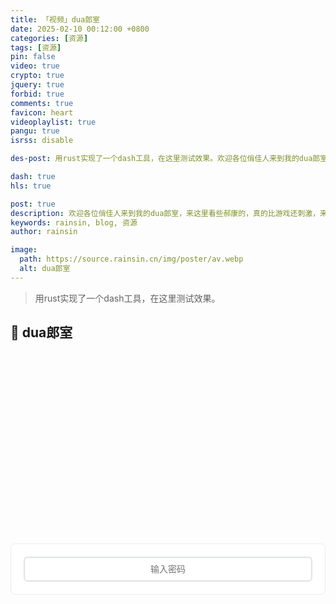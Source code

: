 ```yaml
---
title: 「视频」dua郎室
date: 2025-02-10 00:12:00 +0800
categories: [资源]
tags: [资源]
pin: false
video: true
crypto: true
jquery: true
forbid: true
comments: true
favicon: heart
videoplaylist: true
pangu: true
isrss: disable

des-post: 用rust实现了一个dash工具，在这里测试效果。欢迎各位俏佳人来到我的dua郎室，来这里看些郝康的，真的比游戏还刺激，来我这里看一晚吧。

dash: true
hls: true

post: true
description: 欢迎各位俏佳人来到我的dua郎室，来这里看些郝康的，真的比游戏还刺激，来我这里看一晚吧。
keywords: rainsin, blog, 资源
author: rainsin

image:
  path: https://source.rainsin.cn/img/poster/av.webp
  alt: dua郎室
---
```


<script src="/assets/post/video/video.js"></script>

<style>
details {
  width: 100%;
  margin: 0 auto;
  background: #282828;
  margin-bottom: 0.5rem;
  box-shadow: 0 0.1rem 1rem -0.5rem rgba(0, 0, 0, 0.4);
  border-radius: 5px;
  overflow: hidden;
}

summary {
    color:#fff;
  padding: 1rem;
  display: block;
  background: #333;
  padding-left: 2.2rem;
  position: relative;
  cursor: pointer;
  -webkit-user-select: none;
     -moz-user-select: none;
      -ms-user-select: none;
          user-select: none;
}

summary:before {
  content: "";
  border-width: 0.4rem;
  border-style: solid;
  border-color: transparent transparent transparent #fff;
  position: absolute;
  top: 1.3rem;
  left: 1rem;
  transform: rotate(0);
  transform-origin: 0.2rem 50%;
  transition: 0.25s transform ease;
}

/* THE MAGIC 🧙‍♀️ */
details[open] > summary:before {
  transform: rotate(90deg);
}

details summary::-webkit-details-marker {
  display: none;
}

details > ul {
  overflow-x: auto;
  display: grid;
  gap: 12px;
  padding-bottom: 1rem;
  padding-right: 28px;
  margin-bottom: 0;
  padding-top: 1rem;
  max-height: 20em;
  justify-content: center;
}

@media screen and (width <= 400px) {
    details > ul {
        grid-template-columns: 1fr !important;
    }
  }

details > ul li {
  list-style: none;
  color:#fff;
  margin: 4px !important;
  padding: 3px 8px !important;
  border-radius: 4px;
  border: 1px solid #5e616d;
  background: #47484c;
  cursor: pointer;
    text-align: center;
  transition: all 0.2s ease-out;
  height: 2.2em;
  justify-content: center;
  display: grid;
  margin: 0 !important;
  overflow: hidden;
}

details > ul li:hover {
  background: #1f2623;
}

.selected {
    background: #1f2623;
}

/* style input field text */

.middle{
  display: flex;
    margin: 0.5em auto;
    text-align: center;
}

/* Input field that looks like a button */
.email-field {
	width: 100%;
	display: inline-block;
	color: #fff;
	text-align: center;
	background-color: #333;
	padding: .6em 1.8em;
	border: none;
	cursor: pointer;
	outline: none;
	-webkit-border-radius: 4px;
	-moz-border-radius: 4px;
	border-radius: 4px;
	-webkit-transition: all .1s linear;
	-moz-transition: all .1s linear;
	transition: all .2s ease;
}
.email-field:hover {
	background-color: #343434;
}

/* after button is clicked */
.email-field.active {
	margin-right: 6px;
	outline: none;
	color: #fff;
	text-align: left;
	cursor: inherit;
}

/* Email submit button */
#subscribe-button {
  align-self: center;
	width: 35px;
	height: 35px;
	border: none;
	text-indent: -9999px;
	background: url(/assets/img/提交.svg) no-repeat;
	background-size: 13px;
	background-position: 0 1px;
	-webkit-transition: all .2s linear;
	-moz-transition: all .2s linear;
	transition: all .2s linear;
  
	cursor: pointer; /* for demo only */

	display: none;
}
#subscribe-button:hover {
	opacity: .33;
}

#subscribe-button.show {
	display: flex;
	background-size: 33px;
}
/* --- Video Info Section --- */
/* 视频播放器样式 - 适配博客模板 */

/* 输入区域样式 */
.middle {
    display: flex;
    gap: 12px;
    align-items: center;
    margin: 20px 0;
    padding: 20px;
    background: var(--card-bg, #fff);
    border: 1px solid var(--card-border-color, #e9ecef);
    border-radius: 8px;
    transition: all 0.3s ease;
}

[data-mode="dark"] .middle {
    background: var(--card-bg, #1e1e1e);
    border-color: var(--card-border-color, #3a3a3a);
}

.email-field {
    flex: 1;
    padding: 10px 14px;
    border: 2px solid var(--btn-border-color, #dee2e6);
    border-radius: 6px;
    font-size: 14px;
    background: var(--main-bg, #fff);
    color: var(--text-color, #212529);
    transition: all 0.2s ease;
}

.email-field:focus {
    outline: none;
    border-color: var(--link-color, #007bff);
    box-shadow: 0 0 0 0.2rem rgba(0, 123, 255, 0.25);
}

[data-mode="dark"] .email-field {
    background: var(--main-bg, #2a2a2a);
    color: var(--text-color, #e9ecef);
    border-color: var(--btn-border-color, #495057);
}

#subscribe-button {
    padding: 10px 20px;
    /* background: var(--link-color, #007bff); */
    color: white;
    border: none;
    border-radius: 6px;
    font-size: 14px;
    font-weight: 500;
    cursor: pointer;
    transition: all 0.2s ease;
    white-space: nowrap;
}

#subscribe-button:hover:not(:disabled) {
    background: var(--link-hover-color, #0056b3);
    transform: translateY(-1px);
}

#subscribe-button:disabled {
    opacity: 0.6;
    cursor: not-allowed;
    transform: none;
}

/* 视频信息区域 - Notion风格适配博客 */
.video-info {
    margin: 24px 0;
    opacity: 0;
    transform: translateY(20px);
    transition: all 0.4s ease;
    background: var(--card-bg, #fff);
    border: 1px solid var(--card-border-color, #e9ecef);
    border-radius: 12px;
    overflow: hidden;
    box-shadow: 0 2px 8px rgba(0, 0, 0, 0.08);
}

.video-info.visible {
    opacity: 1;
    transform: translateY(0);
}

[data-mode="dark"] .video-info {
    background: var(--card-bg, #1e1e1e);
    border-color: var(--card-border-color, #3a3a3a);
    box-shadow: 0 2px 8px rgba(0, 0, 0, 0.2);
}

.video-info-header {
    padding: 28px 28px 0 28px;
}

.video-info-title {
    font-size: 28px;
    font-weight: 700;
    color: var(--heading-color, #212529);
    margin-bottom: 16px;
    line-height: 1.3;
}

[data-mode="dark"] .video-info-title {
    color: var(--heading-color, #e9ecef);
}

.video-info-content {
    padding: 0 28px 28px 28px;
}

.info-meta-grid {
    display: grid;
    grid-template-columns: repeat(auto-fit, minmax(180px, 1fr));
    gap: 16px;
    margin-bottom: 20px;
    padding: 18px;
    background: var(--card-header-bg, #f8f9fa);
    border-radius: 8px;
    border: 1px solid var(--card-border-color, #e9ecef);
}

[data-mode="dark"] .info-meta-grid {
    background: var(--card-header-bg, #2a2a2a);
    border-color: var(--card-border-color, #3a3a3a);
}

.meta-item {
    display: flex;
    flex-direction: column;
    gap: 4px;
}

.meta-label {
    font-size: 11px;
    font-weight: 600;
    color: var(--text-muted, #6c757d);
    text-transform: uppercase;
    letter-spacing: 0.5px;
}

.meta-value {
    font-size: 14px;
    color: var(--text-color, #212529);
    font-weight: 500;
    line-height: 1.4;
}

[data-mode="dark"] .meta-value {
    color: var(--text-color, #e9ecef);
}

.info-plot {
    font-size: 15px;
    line-height: 1.6;
    color: var(--text-color, #212529);
    margin-bottom: 20px;
    padding: 18px;
    background: var(--card-header-bg, #f8f9fa);
    border-radius: 8px;
    border-left: 4px solid var(--link-color, #007bff);
}

[data-mode="dark"] .info-plot {
    background: var(--card-header-bg, #2a2a2a);
    color: var(--text-color, #e9ecef);
}

.tags-section {
    margin-bottom: 24px;
}

.tags-title {
    font-size: 13px;
    font-weight: 600;
    color: var(--text-muted, #6c757d);
    margin-bottom: 10px;
    text-transform: uppercase;
    letter-spacing: 0.5px;
}

.video-tags {
    display: flex;
    flex-wrap: wrap;
    gap: 8px;
}

.video-tag {
    display: inline-block;
    padding: 6px 12px;
    background: var(--tag-bg, #e9ecef);
    color: var(--text-color, #495057);
    border-radius: 16px;
    font-size: 12px;
    font-weight: 500;
    transition: all 0.2s ease;
    border: 1px solid transparent;
}

.video-tag:hover {
    background: var(--link-color, #007bff);
    color: white;
    transform: translateY(-1px);
}

[data-mode="dark"] .video-tag {
    background: var(--tag-bg, #495057);
    color: var(--text-color, #e9ecef);
}

/* 剧照展示区域 - 瀑布流优化版 */
.stills-section {
    margin-top: 24px;
    border-top: 1px solid var(--card-border-color, #e9ecef);
    padding-top: 24px;
}

[data-mode="dark"] .stills-section {
    border-top-color: var(--card-border-color, #3a3a3a);
}

.stills-title {
    font-size: 18px;
    font-weight: 600;
    color: var(--heading-color, #212529);
    margin-bottom: 16px;
    display: flex;
    align-items: center;
    gap: 8px;
}

[data-mode="dark"] .stills-title {
    color: var(--heading-color, #e9ecef);
}

/* 瀑布流容器 */
.stills-grid {
    column-count: auto;
    column-width: 200px;
    column-gap: 16px;
    width: 100%;
}

/* 剧照项目 */
.still-item {
    position: relative;
    break-inside: avoid;
    margin-bottom: 16px;
    border-radius: 12px;
    overflow: hidden;
    cursor: pointer;
    transition: all 0.3s cubic-bezier(0.4, 0, 0.2, 1);
    background: var(--card-header-bg, #f8f9fa);
    border: 1px solid var(--card-border-color, #e9ecef);
    box-shadow: 0 2px 8px rgba(0, 0, 0, 0.08);
    transform: translateZ(0); /* 启用硬件加速 */
}

.still-item:hover {
    transform: translateY(-4px) scale(1.02);
    box-shadow: 0 12px 40px rgba(0, 0, 0, 0.15);
    border-color: var(--link-color, #007bff);
}

[data-mode="dark"] .still-item {
    background: var(--card-header-bg, #2a2a2a);
    border-color: var(--card-border-color, #3a3a3a);
    box-shadow: 0 2px 8px rgba(0, 0, 0, 0.2);
}

[data-mode="dark"] .still-item:hover {
    box-shadow: 0 12px 40px rgba(0, 0, 0, 0.4);
}

/* 图片容器 */
.still-item img {
    width: 100%;
    height: auto;
    display: block;
    transition: opacity 0.4s ease, transform 0.3s ease;
    object-fit: cover;
}

.still-item:hover img {
    transform: scale(1.05);
}

/* 加载状态 */
.still-loading {
    position: absolute;
    top: 50%;
    left: 50%;
    transform: translate(-50%, -50%);
    color: var(--text-muted, #6c757d);
    font-size: 13px;
    font-weight: 500;
    background: rgba(255, 255, 255, 0.9);
    padding: 8px 12px;
    border-radius: 16px;
    backdrop-filter: blur(4px);
    z-index: 2;
}

[data-mode="dark"] .still-loading {
    background: rgba(0, 0, 0, 0.8);
    color: var(--text-muted, #adb5bd);
}

/* 缓存状态指示器 */
.cache-indicator {
    position: absolute;
    top: 8px;
    right: 8px;
    width: 12px;
    height: 12px;
    border-radius: 50%;
    background: linear-gradient(135deg, #28a745, #20c997);
    opacity: 0;
    transition: all 0.3s ease;
    box-shadow: 0 2px 4px rgba(40, 167, 69, 0.3);
    z-index: 3;
}

.cache-indicator.visible {
    opacity: 1;
    animation: pulse 2s infinite;
}

@keyframes pulse {
    0%, 100% { transform: scale(1); }
    50% { transform: scale(1.1); }
}

/* 图片叠加效果 */
.still-item::before {
    content: '';
    position: absolute;
    top: 0;
    left: 0;
    right: 0;
    bottom: 0;
    background: linear-gradient(
        135deg,
        rgba(0, 123, 255, 0) 0%,
        rgba(0, 123, 255, 0.1) 100%
    );
    opacity: 0;
    transition: opacity 0.3s ease;
    z-index: 1;
}

.still-item:hover::before {
    opacity: 1;
}

/* 响应式断点优化 */
@media (min-width: 1400px) {
    .stills-grid {
        column-width: 240px;
        column-gap: 20px;
    }
    
    .still-item {
        margin-bottom: 20px;
    }
}

@media (min-width: 1200px) and (max-width: 1399px) {
    .stills-grid {
        column-width: 220px;
        column-gap: 18px;
    }
}

@media (min-width: 992px) and (max-width: 1199px) {
    .stills-grid {
        column-width: 200px;
        column-gap: 16px;
    }
}

@media (min-width: 768px) and (max-width: 991px) {
    .stills-grid {
        column-width: 180px;
        column-gap: 14px;
    }
    
    .still-item {
        margin-bottom: 14px;
    }
}

@media (min-width: 576px) and (max-width: 767px) {
    .stills-grid {
        column-width: 160px;
        column-gap: 12px;
    }
    
    .still-item {
        margin-bottom: 12px;
        border-radius: 10px;
    }
}

@media (max-width: 575px) {
    .stills-grid {
        column-count: 2;
        column-width: auto;
        column-gap: 10px;
    }
    
    .still-item {
        margin-bottom: 10px;
        border-radius: 8px;
    }
    
    .still-item:hover {
        transform: translateY(-2px) scale(1.01);
    }
    
    .cache-indicator {
        width: 10px;
        height: 10px;
        top: 6px;
        right: 6px;
    }
    
    .still-loading {
        font-size: 12px;
        padding: 6px 10px;
    }
}

/* 极小屏幕优化 */
@media (max-width: 360px) {
    .stills-grid {
        column-gap: 8px;
    }
    
    .still-item {
        margin-bottom: 8px;
    }
}

/* 支持 Safari 的瀑布流回退 */
@supports not (column-count: auto) {
    .stills-grid {
        display: grid;
        grid-template-columns: repeat(auto-fill, minmax(200px, 1fr));
        gap: 16px;
    }
    
    .still-item {
        aspect-ratio: 16/10;
        margin-bottom: 0;
    }
    
    .still-item img {
        height: 100%;
        object-fit: cover;
    }
}

/* 减少动画和过渡（用户偏好） */
@media (prefers-reduced-motion: reduce) {
    .still-item,
    .still-item img,
    .cache-indicator,
    .still-loading {
        transition: none;
    }
    
    .still-item:hover {
        transform: none;
    }
    
    .cache-indicator.visible {
        animation: none;
    }
}

/* 高对比度模式支持 */
@media (prefers-contrast: high) {
    .still-item {
        border-width: 2px;
    }
    
    .still-item:hover {
        border-color: var(--link-color, #007bff);
        border-width: 3px;
    }
}

.shake-animation {
    animation: shake 0.5s ease-in-out;
}

@keyframes shake {
    0%, 100% { transform: translateX(0); }
    25% { transform: translateX(-5px); }
    75% { transform: translateX(5px); }
}

.glow-animation {
    animation: glow 1s ease-in-out;
}

@keyframes glow {
    0%, 100% { box-shadow: 0 0 5px rgba(66, 153, 225, 0.5); }
    50% { box-shadow: 0 0 20px rgba(66, 153, 225, 0.8); }
}

#email-field.has-content {
    border-color: #4CAF50;
}

#email-field.active {
    transform: scale(1.02);
    transition: transform 0.2s ease;
}

#subscribe-button.show {
    animation: slideIn 0.3s ease-out;
}

@keyframes slideIn {
    from { opacity: 0; transform: translateY(-10px); }
    to { opacity: 1; transform: translateY(0); }
}
</style>

> 用rust实现了一个dash工具，在这里测试效果。

## 💞 dua郎室

<div id="video-box" style="width: 100%;aspect-ratio: 1920 / 1080;margin:20px 0;"></div>


<div class="middle" id="middle">
<input type="password" value="" name="EMAIL" class="email-field" id="email-field" placeholder="输入密码">
<input type="submit" value="Subscribe" name="subscribe" id="subscribe-button" class="">
</div>

<div class="video-info"></div>

<script>
$(document).ready(function() {
    // 配置对象，便于维护
    const config = {
        messages: {
            placeholders: [
                '你不会真知道密码吧？',
                '再试试看～',
                '别急，慢慢来...',
                '你确定要这样做吗？',
                '嘿嘿，有意思～'
            ],
            loadingMessages: [
                "点慢一点！奴家受不了啦！🌶",
                "慢着，让我喘口气！😤",
                "太快了太快了！🏃‍♂️",
                "淡定淡定，别急～🧘‍♀️",
                "系统正在思考中...🤔"
            ],
            defaultPlaceholder: '输入密码',
            clickCount: 0,
            lastClickTime: 0,
            doubleClickThreshold: 500 // 双击检测阈值
        },
        animations: {
            shakeDuration: 500,
            glowDuration: 1000
        }
    };


    function debounce(func, delay) {
        let timeoutId;
        return function (...args) {
            clearTimeout(timeoutId);
            timeoutId = setTimeout(() => func.apply(this, args), delay);
        };
    }


    function throttle(func, limit) {
        let inThrottle;
        return function (...args) {
            if (!inThrottle) {
                func.apply(this, args);
                inThrottle = true;
                setTimeout(() => inThrottle = false, limit);
            }
        };
    }


    function getRandomMessage(messageArray) {
        return messageArray[Math.floor(Math.random() * messageArray.length)];
    }


    function addShakeEffect($element) {
        $element.addClass('shake-animation');
        setTimeout(() => {
            $element.removeClass('shake-animation');
        }, config.animations.shakeDuration);
    }

    function addGlowEffect($element) {
        $element.addClass('glow-animation');
        setTimeout(() => {
            $element.removeClass('glow-animation');
        }, config.animations.glowDuration);
    }


    function checkElementExists(selector) {
        const $element = $(selector);
        if ($element.length === 0) {
            console.warn(`Element not found: ${selector}`);
            return false;
        }
        return true;
    }


    function safeElementOperation(selector, operation) {
        try {
            const $element = $(selector);
            if ($element.length > 0) {
                operation($element);
            } else {
                console.warn(`Element not found: ${selector}`);
            }
        } catch (error) {
            console.error(`Error operating on ${selector}:`, error);
        }
    }


    function handleEmailFieldClick() {
        const $this = $(this);
        const currentTime = Date.now();
        

        if (currentTime - config.messages.lastClickTime < config.messages.doubleClickThreshold) {
            config.messages.clickCount++;
            

            if (config.messages.clickCount > 3) {
                const crazyMessage = "哇！你点击得好疯狂！🤯";
                $this.attr('placeholder', crazyMessage);
                addShakeEffect($this);
                

                config.messages.clickCount = 0;
                return;
            }
        } else {
            config.messages.clickCount = 1;
        }
        
        config.messages.lastClickTime = currentTime;
        

        $this.addClass("active");
        

        const randomPlaceholder = getRandomMessage(config.messages.placeholders);
        $this.attr('placeholder', randomPlaceholder);
        
  
        safeElementOperation('#subscribe-button', ($btn) => {
            $btn.addClass("show");
            addGlowEffect($btn);
        });
        

        if (typeof playClickSound === 'function') {
            playClickSound();
        }
    }


    function handleEmailFieldBlur() {
        const $this = $(this);
        

        setTimeout(() => {
            $this.removeClass("active");
            $this.attr('placeholder', config.messages.defaultPlaceholder);
            
            safeElementOperation('#subscribe-button', ($btn) => {
                $btn.removeClass("show");
            });
        }, 150);
    }

  
    function handleEmailFieldKeypress(event) {
        const $this = $(this);
        

        if (event.which === 13) {
            event.preventDefault(); 
            handleSubmit();
        }
        

        setTimeout(() => {
            const inputValue = $this.val();
            if (inputValue.length > 0) {
                $this.addClass('has-content');

                if (inputValue.length > 20) {
                    $this.attr('placeholder', '这密码也太长了吧！😅');
                } else if (inputValue.length > 10) {
                    $this.attr('placeholder', '不错不错，继续～');
                }
            } else {
                $this.removeClass('has-content');
            }
        }, 100);
    }


    const handleSubmit = throttle(function() {
        if (typeof isLoad !== 'undefined' && isLoad) {
            const randomLoadingMessage = getRandomMessage(config.messages.loadingMessages);
            

            if (typeof Qmsg !== 'undefined' && Qmsg.success) {
                Qmsg.success(randomLoadingMessage);
            } else {
                console.log(randomLoadingMessage);
    
                safeElementOperation('#email-field', ($field) => {
                    const originalPlaceholder = $field.attr('placeholder');
                    $field.attr('placeholder', randomLoadingMessage);
                    addShakeEffect($field);
                    
                    setTimeout(() => {
                        $field.attr('placeholder', originalPlaceholder);
                    }, 2000);
                });
            }
        } else {

            if (typeof send_message === 'function') {
                try {
                    send_message();
                } catch (error) {
                    console.error('Error calling send_message:', error);

                    safeElementOperation('#email-field', ($field) => {
                        $field.attr('placeholder', '发送失败，请重试 😔');
                        addShakeEffect($field);
                    });
                }
            } else {
                console.warn('send_message function not found');
            }
        }
    }, 1000);


    $(document).on('click', '#email-field', handleEmailFieldClick);
    $(document).on('blur', '#email-field', handleEmailFieldBlur);
    $(document).on('keypress', '#email-field', handleEmailFieldKeypress);

    $(document).on('mousedown', '#subscribe-button', function(event) {
        event.preventDefault();
        handleSubmit();
    });


    $(document).on('keydown', function(event) {
        // Ctrl+Enter 快速提交
        if (event.ctrlKey && event.which === 13) {
            handleSubmit();
        }
        

        if (event.which === 27) {
            safeElementOperation('#email-field', ($field) => {
                $field.val('').blur();
            });
        }
    });

    $(document).on('visibilitychange', function() {
        if (document.hidden) {
    
            const fieldValue = $('#email-field').val();
            if (fieldValue) {
                sessionStorage.setItem('email_field_backup', fieldValue);
            }
        } else {
  
            const backup = sessionStorage.getItem('email_field_backup');
            if (backup) {
                $('#email-field').val(backup);
                sessionStorage.removeItem('email_field_backup');
            }
        }
    });


    $(window).on('load', function() {

        if (!checkElementExists('#email-field')) {
            console.error('Required element #email-field not found');
        }
        if (!checkElementExists('#subscribe-button')) {
            console.error('Required element #subscribe-button not found');
        }
        
        if (typeof send_message !== 'function') {
            console.warn('send_message function not defined');
        }
    });
});
</script>